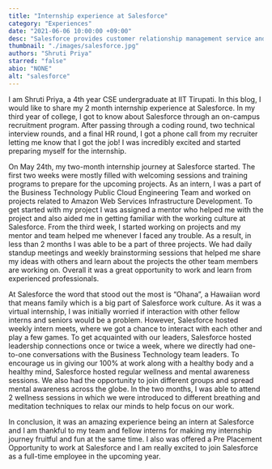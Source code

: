 ```yaml
---
title: "Internship experience at Salesforce"
category: "Experiences"
date: "2021-06-06 10:00:00 +09:00"
desc: "Salesforce provides customer relationship management service and also provides a complementary suite of enterprise applications focused on customer service, marketing, analytics, and application development. Read on to find more about Shruti Priya’s 2-month internship experience at Salesforce."
thumbnail: "./images/salesforce.jpg"
authors: "Shruti Priya"
starred: "false"
abio: "NONE"
alt: "salesforce"
---
```


I am Shruti Priya, a 4th year CSE undergraduate at IIT Tirupati. In this blog, I would like to share my 2 month internship experience at Salesforce. In my third year of college, I got to know about Salesforce through an on-campus recruitment program. After passing through a coding round, two technical interview rounds, and a final HR round, I got a phone call from my recruiter letting me know that I got the job! I was incredibly excited and started preparing myself for the internship.

On May 24th, my two-month internship journey at Salesforce started. The first two weeks were mostly filled with welcoming sessions and training programs to prepare for the upcoming projects. As an intern, I was a part of the Business Technology Public Cloud Engineering Team and worked on projects related to Amazon Web Services Infrastructure Development. To get started with my project I was assigned a mentor who helped me with the project and also aided me in getting familiar with the working culture at Salesforce. From the third week, I started working on projects and my mentor and team helped me whenever I faced any trouble. As a result, in less than 2 months I was able to be a part of three projects. We had daily standup meetings and weekly brainstorming sessions that helped me share my ideas with others and learn about the projects the other team members are working on. Overall it was a great opportunity to work and learn from experienced professionals. 

At Salesforce the word that stood out the most is “Ohana”, a Hawaiian word that means family which is a big part of Salesforce work culture. As it was a virtual internship, I was initially worried if interaction with other fellow interns and seniors would be a problem. However, Salesforce hosted weekly intern meets, where we got a chance to interact with each other and play a few games. To get acquainted with our leaders, Salesforce hosted leadership connections once or twice a week, where we directly had one-to-one conversations with the Business Technology team leaders. To encourage us in giving our 100% at work along with a healthy body and a healthy mind, Salesforce hosted regular wellness and mental awareness sessions. We also had the opportunity to join different groups and spread mental awareness across the globe. In the two months, I was able to attend 2 wellness sessions in which we were introduced to different breathing and meditation techniques to relax our minds to help focus on our work.


In conclusion, it was an amazing experience being an intern at Salesforce and I am thankful to my team and fellow interns for making my internship journey fruitful and fun at the same time. I also was offered a Pre Placement Opportunity to work at Salesforce and I am really excited to join Salesforce as a full-time employee in the upcoming year. 
